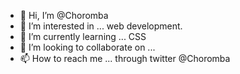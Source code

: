 - 👋 Hi, I’m @Choromba
- 👀 I’m interested in ... web development.
- 🌱 I’m currently learning ... CSS 
- 💞️ I’m looking to collaborate on ...
- 📫 How to reach me ... through twitter @Choromba


<!---
Choromba/Choromba is a ✨ special ✨ repository because its `README.md` (this file) appears on your GitHub profile.
You can click the Preview link to take a look at your changes.
--->
